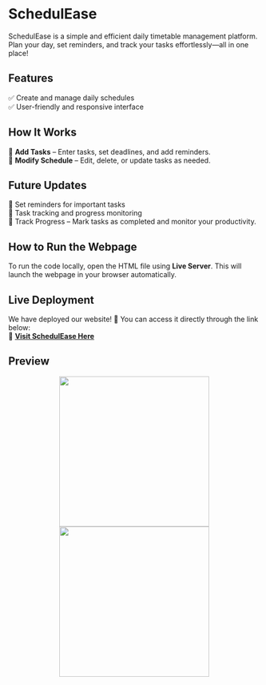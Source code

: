 # **SchedulEase**

SchedulEase is a simple and efficient daily timetable management platform. Plan your day, set reminders, and track your tasks effortlessly—all in one place!  

## **Features**  
✅ Create and manage daily schedules  
✅ User-friendly and responsive interface  

## **How It Works**  
🔹 **Add Tasks** – Enter tasks, set deadlines, and add reminders.  
🔹 **Modify Schedule** – Edit, delete, or update tasks as needed.  

## **Future Updates**  
🔹 Set reminders for important tasks  
🔹 Task tracking and progress monitoring  
🔹 Track Progress – Mark tasks as completed and monitor your productivity.  

## **How to Run the Webpage**  
To run the code locally, open the HTML file using **Live Server**. This will launch the webpage in your browser automatically.  

## **Live Deployment**  
We have deployed our website! 🎉 You can access it directly through the link below:  
🔗 **[Visit SchedulEase Here](https://schedulease.netlify.app/)**  

## **Preview**  
<p align="center">
  <img src="https://github.com/user-attachments/assets/fd0a05d5-eee9-4c77-8768-ac8bae04869e" width="300">
    <img src="https://github.com/user-attachments/assets/2a2fe681-ac6a-43a1-b303-26df80590ba7" width="300">

</p>

